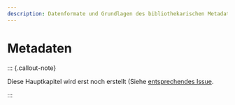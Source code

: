 ```yaml
---
description: Datenformate und Grundlagen des bibliothekarischen Metadatenmanagement
---
```


# Metadaten

::: {.callout-note}

Diese Hauptkapitel wird erst noch erstellt (Siehe [entsprechendes Issue](https://github.com/pro4bib/handbuch-it-in-bibliotheken/issues/40).

:::

